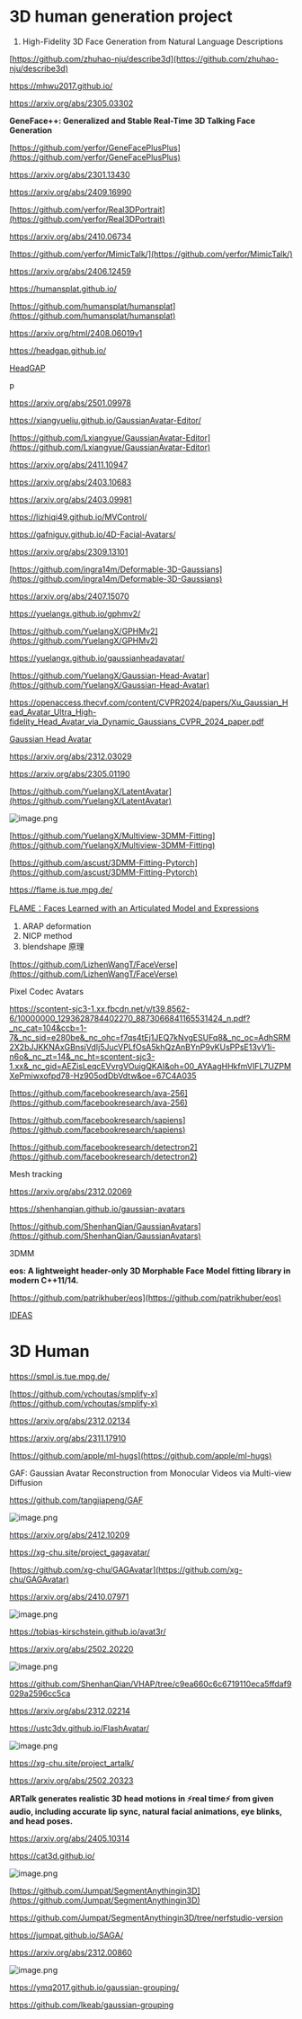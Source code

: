 # 3D human generation project

1. High-Fidelity 3D Face Generation from Natural Language Descriptions

[https://github.com/zhuhao-nju/describe3d](https://github.com/zhuhao-nju/describe3d)

https://mhwu2017.github.io/

https://arxiv.org/abs/2305.03302

**GeneFace++: Generalized and Stable Real-Time 3D Talking Face Generation**

[https://github.com/yerfor/GeneFacePlusPlus](https://github.com/yerfor/GeneFacePlusPlus)

https://arxiv.org/abs/2301.13430

https://arxiv.org/abs/2409.16990

[https://github.com/yerfor/Real3DPortrait](https://github.com/yerfor/Real3DPortrait)

https://arxiv.org/abs/2410.06734

[https://github.com/yerfor/MimicTalk/](https://github.com/yerfor/MimicTalk/)

https://arxiv.org/abs/2406.12459

https://humansplat.github.io/

[https://github.com/humansplat/humansplat](https://github.com/humansplat/humansplat)

https://arxiv.org/html/2408.06019v1

https://headgap.github.io/

[HeadGAP](3D%20human%20generation%20project%201a571bdab3cf80168359e46bb6a8d0b4/HeadGAP%201a571bdab3cf80bdb4f1cd3779c714ff.md)

p

https://arxiv.org/abs/2501.09978

https://xiangyueliu.github.io/GaussianAvatar-Editor/

[https://github.com/Lxiangyue/GaussianAvatar-Editor](https://github.com/Lxiangyue/GaussianAvatar-Editor)

https://arxiv.org/abs/2411.10947

https://arxiv.org/abs/2403.10683

https://arxiv.org/abs/2403.09981

https://lizhiqi49.github.io/MVControl/

https://gafniguy.github.io/4D-Facial-Avatars/

https://arxiv.org/abs/2309.13101

[https://github.com/ingra14m/Deformable-3D-Gaussians](https://github.com/ingra14m/Deformable-3D-Gaussians)

https://arxiv.org/abs/2407.15070

https://yuelangx.github.io/gphmv2/

[https://github.com/YuelangX/GPHMv2](https://github.com/YuelangX/GPHMv2)

https://yuelangx.github.io/gaussianheadavatar/

[https://github.com/YuelangX/Gaussian-Head-Avatar](https://github.com/YuelangX/Gaussian-Head-Avatar)

https://openaccess.thecvf.com/content/CVPR2024/papers/Xu_Gaussian_Head_Avatar_Ultra_High-fidelity_Head_Avatar_via_Dynamic_Gaussians_CVPR_2024_paper.pdf

[Gaussian Head Avatar](3D%20human%20generation%20project%201a571bdab3cf80168359e46bb6a8d0b4/Gaussian%20Head%20Avatar%201a771bdab3cf801aae03d5b74aec9e04.md)

https://arxiv.org/abs/2312.03029

https://arxiv.org/abs/2305.01190

[https://github.com/YuelangX/LatentAvatar](https://github.com/YuelangX/LatentAvatar)

![image.png](3D%20human%20generation%20project%201a571bdab3cf80168359e46bb6a8d0b4/image.png)

[https://github.com/YuelangX/Multiview-3DMM-Fitting](https://github.com/YuelangX/Multiview-3DMM-Fitting)

[https://github.com/ascust/3DMM-Fitting-Pytorch](https://github.com/ascust/3DMM-Fitting-Pytorch)

https://flame.is.tue.mpg.de/

[FLAME：Faces Learned with an Articulated Model and Expressions](3D%20human%20generation%20project%201a571bdab3cf80168359e46bb6a8d0b4/FLAME%EF%BC%9AFaces%20Learned%20with%20an%20Articulated%20Model%20and%20%201a671bdab3cf805b96d4ef9c17a35bc0.md)

1. ARAP deformation
2. NICP method
3. blendshape 原理

[https://github.com/LizhenWangT/FaceVerse](https://github.com/LizhenWangT/FaceVerse)

Pixel Codec Avatars

https://scontent-sjc3-1.xx.fbcdn.net/v/t39.8562-6/10000000_1293628784402270_8873066841165531424_n.pdf?_nc_cat=104&ccb=1-7&_nc_sid=e280be&_nc_ohc=f7qs4tEj1JEQ7kNvgESUFq8&_nc_oc=AdhSRM2X2bJJKKNAxGBnsjVdIj5JucVPLfOsA5khQzAnBYnP9vKUsPPsE13vV1i-n6o&_nc_zt=14&_nc_ht=scontent-sjc3-1.xx&_nc_gid=AEZisLeqcEVvrgVOuigQKAI&oh=00_AYAagHHkfmVIFL7UZPMXePmiwxofpd78-Hz905odDbVdtw&oe=67C4A035

[https://github.com/facebookresearch/ava-256](https://github.com/facebookresearch/ava-256)

[https://github.com/facebookresearch/sapiens](https://github.com/facebookresearch/sapiens)

[https://github.com/facebookresearch/detectron2](https://github.com/facebookresearch/detectron2)

Mesh tracking

https://arxiv.org/abs/2312.02069

https://shenhanqian.github.io/gaussian-avatars

[https://github.com/ShenhanQian/GaussianAvatars](https://github.com/ShenhanQian/GaussianAvatars)

3DMM

**eos: A lightweight header-only 3D Morphable Face Model fitting library in modern C++11/14.**

[https://github.com/patrikhuber/eos](https://github.com/patrikhuber/eos)

[IDEAS](3D%20human%20generation%20project%201a571bdab3cf80168359e46bb6a8d0b4/IDEAS%201a771bdab3cf80278398e25bf7099fd3.md)

# 3D Human

https://smpl.is.tue.mpg.de/

[https://github.com/vchoutas/smplify-x](https://github.com/vchoutas/smplify-x)

https://arxiv.org/abs/2312.02134

https://arxiv.org/abs/2311.17910

[https://github.com/apple/ml-hugs](https://github.com/apple/ml-hugs)

GAF: Gaussian Avatar Reconstruction from Monocular Videos via Multi-view Diffusion

https://github.com/tangjiapeng/GAF

![image.png](3D%20human%20generation%20project%201a571bdab3cf80168359e46bb6a8d0b4/image%201.png)

https://arxiv.org/abs/2412.10209

https://xg-chu.site/project_gagavatar/

[https://github.com/xg-chu/GAGAvatar](https://github.com/xg-chu/GAGAvatar)

https://arxiv.org/abs/2410.07971

![image.png](3D%20human%20generation%20project%201a571bdab3cf80168359e46bb6a8d0b4/f4e04dc4-7a77-459c-81ba-cc81e3fa06f1.png)

https://tobias-kirschstein.github.io/avat3r/

https://arxiv.org/abs/2502.20220

![image.png](3D%20human%20generation%20project%201a571bdab3cf80168359e46bb6a8d0b4/image%202.png)

https://github.com/ShenhanQian/VHAP/tree/c9ea660c6c6719110eca5ffdaf9029a2596cc5ca

https://arxiv.org/abs/2312.02214

https://ustc3dv.github.io/FlashAvatar/

![image.png](3D%20human%20generation%20project%201a571bdab3cf80168359e46bb6a8d0b4/image%203.png)

https://xg-chu.site/project_artalk/

https://arxiv.org/abs/2502.20323

**ARTalk generates realistic 3D head motions in ⚡real time⚡ from given audio, including accurate lip sync, natural facial animations, eye blinks, and head poses.**

https://arxiv.org/abs/2405.10314

https://cat3d.github.io/

![image.png](3D%20human%20generation%20project%201a571bdab3cf80168359e46bb6a8d0b4/image%204.png)

[https://github.com/Jumpat/SegmentAnythingin3D](https://github.com/Jumpat/SegmentAnythingin3D)

https://github.com/Jumpat/SegmentAnythingin3D/tree/nerfstudio-version

https://jumpat.github.io/SAGA/

https://arxiv.org/abs/2312.00860

![image.png](3D%20human%20generation%20project%201a571bdab3cf80168359e46bb6a8d0b4/image%205.png)

https://ymq2017.github.io/gaussian-grouping/

https://github.com/lkeab/gaussian-grouping